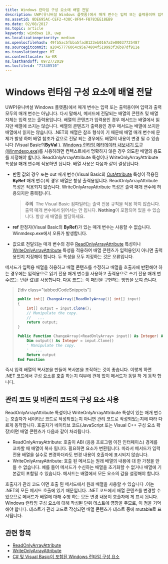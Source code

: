 ```yaml
---
title: Windows 런타임 구성 요소에 배열 전달
description: UWP(유니버설 Windows 플랫폼)에서 매개 변수는 입력 또는 출력용이며 입력과 출력 모두의 매개 변수는 아닙니다. 다시 말해서, 메서드에 전달되는 배열의 콘텐츠 및 배열 자체는 입력 또는 출력용입니다.
ms.assetid: 8DE695AC-CEF2-438C-8F94-FB783EE18EB9
ms.date: 02/08/2017
ms.topic: article
keywords: windows 10, uwp
ms.localizationpriority: medium
ms.openlocfilehash: 49fb5ac5fbba5fad8123eb0167a2e00037725487
ms.sourcegitcommit: a20457776064c95a74804f519993f36b87df911e
ms.translationtype: MT
ms.contentlocale: ko-KR
ms.lasthandoff: 09/27/2019
ms.locfileid: "71340510"
---
```

# <a name="passing-arrays-to-a-windows-runtime-component"></a>Windows 런타임 구성 요소에 배열 전달




UWP(유니버설 Windows 플랫폼)에서 매개 변수는 입력 또는 출력용이며 입력과 출력 모두의 매개 변수는 아닙니다. 다시 말해서, 메서드에 전달되는 배열의 콘텐츠 및 배열 자체는 입력 또는 출력용입니다. 배열의 콘텐츠가 입력용인 경우 메서드는 배열에서 읽지만 배열에 쓰지는 않습니다. 배열의 콘텐츠가 출력용인 경우 메서드는 배열에 쓰지만 배열에서 읽지는 않습니다. .NET의 배열은 참조 형식이 기 때문에 배열 매개 변수에 문제가 발생 하며 배열 참조가 값으로 전달 되는 경우에도 배열의 내용이 변경 될 수 있습니다 (Visual Basic의**ByVal** ). [Windows 런타임 메타데이터 내보내기 도구(Winmdexp.exe)](https://docs.microsoft.com/dotnet/framework/tools/winmdexp-exe-windows-runtime-metadata-export-tool)를 사용하려면 컨텍스트에서 명확하지 않은 경우 의도한 배열의 용도를 지정해야 합니다. ReadOnlyArrayAttribute 특성이나 WriteOnlyArrayAttribute 특성을 매개 변수에 적용하면 됩니다. 배열 사용은 다음과 같이 결정됩니다.

-   반환 값의 경우 또는 out 매개 변수(Visual Basic의 [OutAttribute](https://docs.microsoft.com/dotnet/api/system.runtime.interopservices.outattribute) 특성이 적용된 **ByRef** 매개 변수)의 경우 배열은 항상 출력용입니다. ReadOnlyArrayAttribute 특성은 적용되지 않습니다. WriteOnlyArrayAttribute 특성은 출력 매개 변수에 허용되지만 중복됩니다.

    > **주의**  The Visual Basic 컴파일러는 출력 전용 규칙을 적용 하지 않습니다. 출력 매개 변수에서 읽어서는 안 됩니다. **Nothing**이 포함되어 있을 수 있습니다. 항상 새 배열을 할당하세요.
 
-   **ref** 한정자(Visual Basic의 **ByRef**)가 있는 매개 변수는 사용할 수 없습니다. Winmdexp.exe에서 오류가 발생합니다.
-   값으로 전달되는 매개 변수의 경우 [ReadOnlyArrayAttribute](https://docs.microsoft.com/dotnet/api/system.runtime.interopservices.windowsruntime.readonlyarrayattribute) 특성이나 [WriteOnlyArrayAttribute](https://docs.microsoft.com/dotnet/api/system.runtime.interopservices.windowsruntime.writeonlyarrayattribute) 특성을 적용하여 배열 콘텐츠가 입력용인지 아니면 출력용인지 지정해야 합니다. 두 특성을 모두 지정하는 것은 오류입니다.

메서드가 입력용 배열을 허용하고 배열 콘텐츠를 수정하고 배열을 호출자에 반환해야 하는 경우에는 입력용으로 읽기 전용 매개 변수를 사용하고 출력용으로 쓰기 전용 매개 변수(또는 반환 값)를 사용합니다. 다음 코드는 이 패턴을 구현하는 방법을 보여 줍니다.

> [!div class="tabbedCodeSnippets"]
> ```csharp
> public int[] ChangeArray([ReadOnlyArray()] int[] input)
> {
>     int[] output = input.Clone();
>     // Manipulate the copy.
>     //   ...
>     return output;
> }
> ```
> ```vb
> Public Function ChangeArray(<ReadOnlyArray> input() As Integer) As Integer()
>     Dim output() As Integer = input.Clone()
>     ' Manipulate the copy.
>     '   ...
>     Return output
> End Function
> ```

즉시 입력 배열의 복사본을 만들어 복사본을 조작하는 것이 좋습니다. 이렇게 하면 .NET 코드에서 구성 요소를 호출 하는지 여부에 관계 없이 메서드가 동일 하 게 동작 합니다.

## <a name="using-components-from-managed-and-unmanaged-code"></a>관리 코드 및 비관리 코드의 구성 요소 사용


ReadOnlyArrayAttribute 특성이나 WriteOnlyArrayAttribute 특성이 있는 매개 변수는 호출자가 네이티브 코드로 작성되었는지 아니면 관리 코드로 작성되었는지에 따라 다르게 동작합니다. 호출자가 네이티브 코드(JavaScript 또는 Visual C++ 구성 요소 확장)이면 배열 콘텐츠가 다음과 같이 처리됩니다.

-   ReadOnlyArrayAttribute: 호출이 ABI (응용 프로그램 이진 인터페이스) 경계를 교차할 때 배열이 복사 됩니다. 필요하면 요소가 변환됩니다. 따라서 메서드가 입력 전용 배열을 실수로 변경하더라도 변경 내용이 호출자에 표시되지 않습니다.
-   WriteOnlyArrayAttribute: 호출 된 메서드는 원래 배열의 내용에 대 한 가정을 만들 수 없습니다. 예를 들어 메서드가 수신하는 배열을 초기화할 수 없거나 배열에 기본값이 포함될 수 있습니다. 메서드는 배열에서 모든 요소의 값을 설정해야 합니다.

호출자가 관리 코드 이면 호출 된 메서드에서 원래 배열을 사용할 수 있습니다 .이는 .NET의 모든 메서드 호출에 있기 때문입니다. .NET 코드에서 배열 콘텐츠를 변경할 수 있으므로 메서드가 배열에 대해 수행 하는 모든 변경 내용이 호출자에 게 표시 됩니다. Windows 런타임 구성 요소에 대해 작성된 단위 테스트에 영향을 주므로, 이 점을 기억해야 합니다. 테스트가 관리 코드로 작성되면 배열 콘텐츠가 테스트 중에 mutable로 표시됩니다.

## <a name="related-topics"></a>관련 항목

* [ReadOnlyArrayAttribute](https://docs.microsoft.com/dotnet/api/system.runtime.interopservices.windowsruntime.readonlyarrayattribute)
* [WriteOnlyArrayAttribute](https://docs.microsoft.com/dotnet/api/system.runtime.interopservices.windowsruntime.writeonlyarrayattribute)
* [C# 및 Visual Basic이 포함된 Windows 런타임 구성 요소](creating-windows-runtime-components-in-csharp-and-visual-basic.md)
